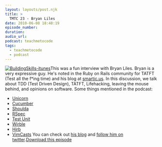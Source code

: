 ```yaml
---
layout: layouts/post.njk
title: >
  TMTC 23 - Bryan Liles
date: 2010-06-08 18:48:19
episode_number:
duration:
audio_url:
podcast: teachmetocode
tags:
  - teachmetocode
  - podcast
---
```


[![](http://teachmetocode.com/podcast/files/2010/08/BuildingSkills-itunes.jpg 'BuildingSkills-itunes')](http://teachmetocode.com/podcast/files/2010/08/BuildingSkills-itunes.jpg)This was a fun interview with Bryan Liles. Bryan is a very expressive guy. He's noted in the Ruby on Rails community for TATFT (Test all the f\*ing time) and his blog at [smartic.us](http://smartic.us). In this discussion, we talk about TDD (Test Driven Design), TATFT, Lifehacking, leaving the mouse behind, and opinions on software. Some things mentioned in the podcast:

- [Unicorn](http://unicorn.bogomips.org/)
- [Cucumber](http://cukes.info/)
- [Shoulda](http://github.com/thoughtbot/shoulda)
- [RSpec](http://rspec.info)
- [Test Unit](http://www.ensta.fr/~diam/ruby/online/ruby-doc-stdlib/libdoc/test/unit/rdoc/classes/Test/Unit.html)
- [Wirble](http://pablotron.org/software/wirble/)
- [Hirb](http://tagaholic.me/2009/03/13/hirb-irb-on-the-good-stuff.html)
- [VimCasts](http://vimcasts.org)
  You can check out [his blog](http://smartic.us) and [follow him on twitter](http://twitter.com/bryanl).[Download this episode](http://media.libsyn.com/media/charlesmaxwood/TMTC23_Bryan_Liles_Interview.mp3)
